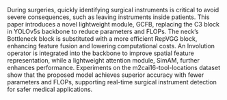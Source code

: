 
During surgeries, quickly identifying surgical instruments is critical to avoid severe consequences, such as leaving instruments inside patients. This paper introduces a novel lightweight module, GCFB, replacing the C3 block in YOLOv5s backbone to reduce parameters and FLOPs. The neck’s Bottleneck block is substituted with a more efficient RepVGG block, enhancing feature fusion and lowering computational costs. An Involution operator is integrated into the backbone to improve spatial feature representation, while a lightweight attention module, SimAM, further enhances performance. Experiments on the m2cai16-tool-locations dataset show that the proposed model achieves superior accuracy with fewer parameters and FLOPs, supporting real-time surgical instrument detection for safer medical applications.



